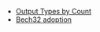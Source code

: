 * [Output Types by Count](https://transactionfee.info/charts/output-type-distribution-count/)
* [Bech32 adoption](https://en.bitcoin.it/wiki/Bech32_adoption)